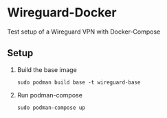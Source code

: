 # Wireguard-Docker

Test setup of a Wireguard VPN with Docker-Compose

## Setup

1. Build the base image

   ```
   sudo podman build base -t wireguard-base

   ```

2. Run podman-compose
   ```
   sudo podman-compose up
   ```

